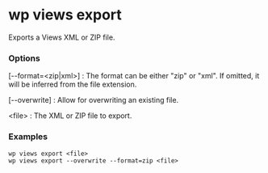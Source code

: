 # wp views export

Exports a Views XML or ZIP file.

### Options

[\--format=<zip|xml>]
: The format can be either "zip" or "xml". If omitted, it will be inferred from the file extension.

[\--overwrite]
: Allow for overwriting an existing file.

&lt;file&gt;
: The XML or ZIP file to export.

### Examples

    wp views export <file>
    wp views export --overwrite --format=zip <file>
